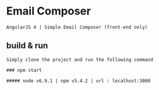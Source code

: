 # Email Composer

	AngularJS 4 | Simple Email Composer (front-end only)

## build & run

	Simply clone the project and run the following command

	### npm start

	##### node v6.9.1 | npm v5.4.2 | url : localhost:3000
